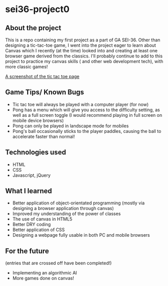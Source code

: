 # sei36-project0

## About the project
This is a repo containing my first project as a part of GA SEI-36. Other than designing a tic-tac-toe game, I went into the project eager to learn about Canvas which I recently (at the time) looked into and creating at least one browser game derived from the classics. I'll probably continue to add to this project to practice my canvas skills ( and other web development tech), with more classic games! 

[A screenshot of the tic tac toe page](https://imgur.com/QdlGQZ5 "Project 0 Tic Tac Toe")

## Game Tips/ Known Bugs
* Tic tac toe will always be played with a computer player (for now)
* Pong has a menu which will give you access to the difficulty setting, as well as a full screen toggle (I would recommend playing in full screen on mobile device browsers)
* Pong can only be played in landscape mode for mobiles
* Pong's ball occasionally sticks to the player paddles, causing the ball to accelerate faster than normal!

## Technologies used
* HTML
* CSS
* Javascript, jQuery

## What I learned
* Better application of object-orientated programming (mostly via designing a browser application through canvas)
* Improved my understanding of the power of classes
* The use of canvas in HTML5
* Better DRY coding
* Better application of CSS
* Designing a webpage fully usable in both PC and mobile browsers

## For the future
(entries that are crossed off have been completed!)
* Implementing an algorithmic AI
* More games done on canvas!
